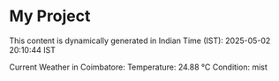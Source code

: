 # My Project

This content is dynamically generated in Indian Time (IST): 2025-05-02 20:10:44 IST


Current Weather in Coimbatore:
Temperature: 24.88 °C
Condition: mist
